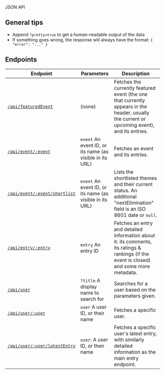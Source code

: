 JSON API
## General tips ##

* Append `?pretty=true` to get a human-readable output of the data
* If something goes wrong, the response will always have the format: `{ "error": "..." }`

## Endpoints ##

| Endpoint | Parameters | Description |
| --- | --- | --- |
| [`/api/featuredEvent`](/api/featuredEvent?pretty=true) | (none) | Fetches the currently featured event (the one that currently appears in the header, usually the current or upcoming event), and its entries. |
| [`/api/event/:event`](/api/event/1st-alakajam?pretty=true) | `event` An event ID, or its name (as visible in its URL) | Fetches an event and its entries. |
| [`/api/event/:event/shortlist`](/api/event/1st-alakajam/shortlist?pretty=true) | `event` An event ID, or its name (as visible in its URL) | Lists the shortlisted themes and their current status. An additional "nextElimination" field is an ISO 8601 date or `null`. |
| [`/api/entry/:entry`](/api/entry/65?pretty=true) | `entry` An entry ID | Fetches an entry and detailed information about it: its comments, its ratings & rankings (if the event is closed) and some more metadata. |
| [`/api/user`](/api/user?title=Jamician&pretty=true) | `?title` A display name to search for | Searches for a user based on the parameters given. |
| [`/api/user/:user`](/api/user/voxel?pretty=true) | `user` A user ID, or their name | Fetches a specific user. |
| [`/api/user/:user/latestEntry`](/api/user/voxel/latestEntry?pretty=true) | `user`: A user ID, or their name | Fetches a specific user's latest entry, with similarly detailed information as the main entry endpoint. |
